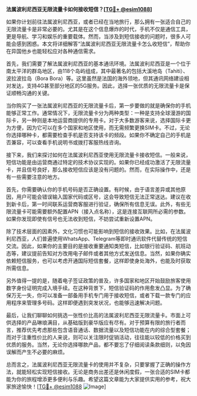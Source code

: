 **法属波利尼西亚无限流量卡如何接收短信？[[TG💪+ @esim1088](https://t.me/s/esim1088)]**

如果你计划前往法属波利尼西亚，或者已经在当地旅行，那么拥有一张适合自己的无限流量卡是非常必要的。尤其是在这个信息爆炸的时代，手机不仅是通信工具，更是导航、学习和娱乐的重要载体。然而，当涉及到短信接收的问题时，很多人可能会感到困惑。本文将详细解答“法属波利尼西亚无限流量卡怎么收短信”，帮助你在异国他乡也能轻松应对各种通信需求。

首先，我们需要了解法属波利尼西亚的基本通讯环境。法属波利尼西亚是一个位于南太平洋的群岛地区，由118个岛屿组成，其中最著名的包括大溪地岛（Tahiti）、波拉波拉岛（Bora Bora）等。这里虽然是法国的海外领地，但其通讯网络建设相对发达，支持4G甚至部分地区的5G服务。因此，选择一张优质的无限流量卡是保证顺畅沟通的关键。

当你购买了一张法属波利尼西亚的无限流量卡后，第一步要做的就是确保你的手机能够正常工作。通常情况下，无限流量卡分为两种类型：一种是支持全球漫游的国际卡，另一种则是本地运营商提供的专用卡。对于大多数游客来说，选择国际卡更为方便，因为它可以在多个国家和地区使用，而无需频繁更换SIM卡。不过，无论你选择哪种卡，都需要检查手机是否支持该卡的频段。如果你不确定自己的手机是否兼容，可以查看手机说明书或拨打客服热线咨询。

接下来，我们来探讨如何在法属波利尼西亚使用无限流量卡接收短信。一般来说，短信功能是由运营商通过特定的技术协议实现的。如果你已经成功激活了无限流量卡，并且信号良好，那么接收短信应该是没有问题的。然而，在实际操作中，还是有一些需要注意的地方。

首先，你需要确认你的手机号码是否正确设置。有时候，由于语言差异或其他原因，用户可能会错误输入国家代码或区号，这会导致短信无法正常送达。建议在收到新卡后，第一时间联系运营商客服进行验证，确保所有信息无误。此外，有些无限流量卡可能需要额外配置APN（接入点名称），这是连接互联网所必需的参数。如果你发现即使有信号也无法收到短信，不妨尝试重新设置APN。

除了技术层面的因素外，文化习惯也可能影响到短信的接收效果。比如，在法属波利尼西亚，人们普遍使用WhatsApp、Telegram等即时通讯软件代替传统的短信交流。因此，如果你的主要目的是接收重要通知类短信，比如银行验证码、航班动态等，建议提前告知对方改用电子邮件或者其他方式发送信息。当然，如果你确实依赖短信服务，也可以考虑开通国际短信套餐，这样即使身处海外，也能及时获取所需信息。

另外值得一提的是，随着电子签证政策的普及，许多国家和地区开始鼓励旅客使用数字身份证明完成入境手续。在这种背景下，短信验证码的作用愈发凸显。为了确保万无一失，你可以准备一部备用手机专门用于接收短信，或者下载一款专门的应用程序来管理多号码。这样即便遇到突发状况，也能够迅速解决问题。

最后，让我们聊聊如何挑选一张性价比高的法属波利尼西亚无限流量卡。市面上可供选择的产品琳琅满目，从基础版到豪华版应有尽有。对于预算有限的旅行者而言，推荐优先考虑那些包含语音通话、数据流量以及短信功能在内的综合型套餐；而对于注重性价比的人来说，则可以关注限时促销活动，往往能以较低的价格买到优质的服务。当然，无论你选择哪款产品，都不要忘了仔细阅读条款细则，以免因误解而产生不必要的麻烦。

总而言之，法属波利尼西亚无限流量卡的使用并不复杂，只要掌握了正确的操作方法，就能轻松实现短信接收。无论是商务出差还是休闲度假，一张合适的SIM卡都能为你的旅程增添更多便利与乐趣。希望这篇文章能为大家提供实用的参考，祝大家旅途愉快！[[TG💪+ @esim1088](https://t.me/s/esim1088) ![Image](https://i.postimg.cc/4NQfJmqS/Snipaste-2025-05-13-00-14-12.png)]